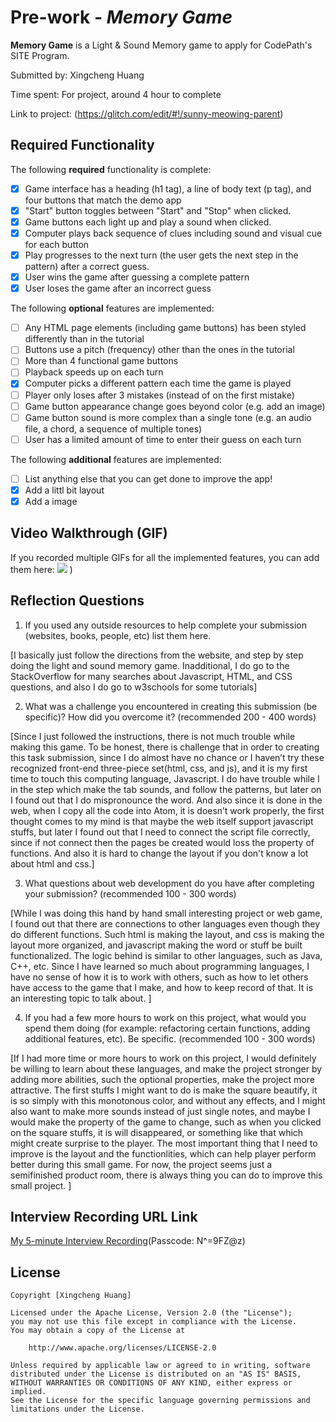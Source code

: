 # Pre-work - *Memory Game*

**Memory Game** is a Light & Sound Memory game to apply for CodePath's SITE Program. 

Submitted by: Xingcheng Huang

Time spent: For project, around 4 hour to complete

Link to project: (https://glitch.com/edit/#!/sunny-meowing-parent)

## Required Functionality

The following **required** functionality is complete:

* [X] Game interface has a heading (h1 tag), a line of body text (p tag), and four buttons that match the demo app
* [X] "Start" button toggles between "Start" and "Stop" when clicked. 
* [X] Game buttons each light up and play a sound when clicked. 
* [X] Computer plays back sequence of clues including sound and visual cue for each button
* [X] Play progresses to the next turn (the user gets the next step in the pattern) after a correct guess. 
* [X] User wins the game after guessing a complete pattern
* [X] User loses the game after an incorrect guess

The following **optional** features are implemented:

* [ ] Any HTML page elements (including game buttons) has been styled differently than in the tutorial
* [ ] Buttons use a pitch (frequency) other than the ones in the tutorial
* [ ] More than 4 functional game buttons
* [ ] Playback speeds up on each turn
* [X] Computer picks a different pattern each time the game is played
* [ ] Player only loses after 3 mistakes (instead of on the first mistake)
* [ ] Game button appearance change goes beyond color (e.g. add an image)
* [ ] Game button sound is more complex than a single tone (e.g. an audio file, a chord, a sequence of multiple tones)
* [ ] User has a limited amount of time to enter their guess on each turn

The following **additional** features are implemented:

- [ ] List anything else that you can get done to improve the app!
- [X] Add a littl bit layout
- [X] Add a image

## Video Walkthrough (GIF)

If you recorded multiple GIFs for all the implemented features, you can add them here:
![](https://i.imgur.com/Q4D7wtn.gif)
)

## Reflection Questions
1. If you used any outside resources to help complete your submission (websites, books, people, etc) list them here. 

[I basically just follow the directions from the website, and step by step doing the light and sound memory game. Inadditional, I do go to the StackOverflow for many searches about Javascript, HTML, and CSS questions, and also I do go to w3schools for some tutorials]

2. What was a challenge you encountered in creating this submission (be specific)? How did you overcome it? (recommended 200 - 400 words)

[Since I just followed the instructions, there is not much trouble while making this game. To be honest, there is challenge that in order to creating this task submission, since I do almost have no chance or I haven’t try these recognized front-end three-piece set(html, css, and js), and it is my first time to touch this computing language, Javascript. I do have trouble while I in the step which make the tab sounds, and follow the patterns, but later on I found out that I do mispronounce the word. And also since it is done in the web, when I copy all the code into Atom, it is doesn’t work properly, the first thought comes to my mind is that maybe the web itself support javascript stuffs, but later I found out that I need to connect the script file correctly, since if not connect then the pages be created would loss the property of functions. And also it is hard to change the layout if you don't know a lot about html and css.]

3. What questions about web development do you have after completing your submission? (recommended 100 - 300 words)

[While I was doing this hand by hand small interesting project or web game, I found out that there are connections to other languages even though they do different functions. Such html is making the layout, and css is making the layout more organized, and javascript making the word or stuff be built functionalized. The logic behind is similar to other languages, such as Java, C++, etc. Since I have learned so much about programming languages, I have no sense of how it is to work with others, such as how to let others have access to the game that I make, and how to keep record of that. It is an interesting topic to talk about.
]

4. If you had a few more hours to work on this project, what would you spend them doing (for example: refactoring certain functions, adding additional features, etc). Be specific. (recommended 100 - 300 words)

[If I had more time or more hours to work on this project, I would definitely be willing to learn about these languages, and make the project stronger by adding more abilities, such the optional properties, make the project more attractive. The first stuffs I might want to do is make the square beautify, it is so simply with this monotonous color, and without any effects, and I might also want to make more sounds instead of just single notes, and maybe I would make the property of the game to change, such as when you clicked on the square stuffs, it is will disappeared, or something like that which might create surprise to the player. The most important thing that I need to improve is the layout and the functionlities, which can help player perform better during this small game. For now, the project seems just a semifinished product room, there is always thing you can do to improve this small project.
]


## Interview Recording URL Link

[My 5-minute Interview Recording](https://us02web.zoom.us/rec/share/ePB5rldQNsqDziHy9AEnDayTClFUaB5lXrZ3DB13jHDq7H0p0cUo-dKOTvEZaA5g.Ns7Db848_xed1JEF)(Passcode: N^=9FZ@z)


## License

    Copyright [Xingcheng Huang]

    Licensed under the Apache License, Version 2.0 (the "License");
    you may not use this file except in compliance with the License.
    You may obtain a copy of the License at

        http://www.apache.org/licenses/LICENSE-2.0

    Unless required by applicable law or agreed to in writing, software
    distributed under the License is distributed on an "AS IS" BASIS,
    WITHOUT WARRANTIES OR CONDITIONS OF ANY KIND, either express or implied.
    See the License for the specific language governing permissions and
    limitations under the License.

